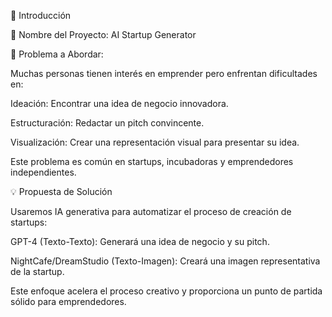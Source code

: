 🔎 Introducción

📌 Nombre del Proyecto: AI Startup Generator

📍 Problema a Abordar:

Muchas personas tienen interés en emprender pero enfrentan dificultades en:

Ideación: Encontrar una idea de negocio innovadora.

Estructuración: Redactar un pitch convincente.

Visualización: Crear una representación visual para presentar su idea.

Este problema es común en startups, incubadoras y emprendedores independientes.



💡 Propuesta de Solución

Usaremos IA generativa para automatizar el proceso de creación de startups:


GPT-4 (Texto-Texto): Generará una idea de negocio y su pitch.

NightCafe/DreamStudio (Texto-Imagen): Creará una imagen representativa de la startup.

Este enfoque acelera el proceso creativo y proporciona un punto de partida sólido para emprendedores.

